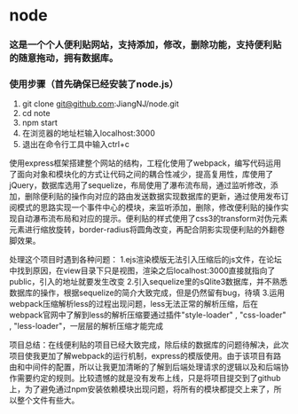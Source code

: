 # node

### 这是一个个人便利贴网站，支持添加，修改，删除功能，支持便利贴的随意拖动，拥有数据库。

### 使用步骤（首先确保已经安装了node.js）

1. git clone git@github.com:JiangNJ/node.git
2. cd note
3. npm start
4. 在浏览器的地址栏输入localhost:3000
5. 退出在命令行工具中输入ctrl+c

使用express框架搭建整个网站的结构，工程化使用了webpack，编写代码运用了面向对象和模块化的方式让代码之间的耦合性减少，提高复用性，库使用了jQuery，数据库选用了sequelize，布局使用了瀑布流布局，通过监听修改，添加，删除便利贴的操作向对应的路由发送数据实现数据库的更新，通过使用发布订阅模式的思路实现一个事件中心的模块，来监听添加，删除，修改便利贴的操作实现自动瀑布流布局和对应的提示。便利贴的样式使用了css3的transform对伪元素元素进行缩放旋转，border-radius将圆角改变，再配合阴影实现便利贴的外翻卷脚效果。

处理这个项目时遇到各种问题：
1.ejs渲染模版无法引入压缩后的js文件，在论坛中找到原因，在view目录下只是视图，渲染之后localhost:3000直接就指向了public，引入的地址就要发生改变
2.引入sequelize里的sQlite3数据库，并不熟悉数据库的操作，根据sequelize的简介大致完成，但是仍然留有bug，待填
3.运用webpack压缩解析less的过程出现问题，less无法正常的解析压缩，后在webpack官网中了解到less的解析压缩要通过插件"style-loader" , "css-loader" , "less-loader"，一层层的解析压缩才能完成

项目总结：在线便利贴的项目已经大致完成，除后续的数据库的问题待解决，此次项目使我更加了解webpack的运行机制，express的模版使用。由于该项目有路由和中间件的配置，所以让我更加清晰的了解到后端处理请求的逻辑以及和后端协作需要约定的规则。比较遗憾的就是没有发布上线，只是将项目提交到了github上，为了避免通过npm安装依赖模块出现问题，将所有的模块都提交上来了，所以整个文件有些大。